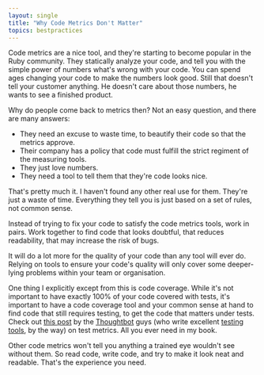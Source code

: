 ```yaml
---
layout: single
title: "Why Code Metrics Don't Matter"
topics: bestpractices
---
```

Code metrics are a nice tool, and they're starting to become popular in the Ruby community. They statically analyze your code, and tell you with the simple power of numbers what's wrong with your code. You can spend ages changing your code to make the numbers look good. Still that doesn't tell your customer anything. He doesn't care about those numbers, he wants to see a finished product.

Why do people come back to metrics then? Not an easy question, and there are many answers:

 * They need an excuse to waste time, to beautify their code so that the metrics approve.
 * Their company has a policy that code must fulfill the strict regiment of the measuring tools.
 * They just love numbers.
 * They need a tool to tell them that they're code looks nice.

That's pretty much it. I haven't found any other real use for them. They're just a waste of time. Everything they tell you is just based on a set of rules, not common sense.

Instead of trying to fix your code to satisfy the code metrics tools, work in pairs. Work together to find code that looks doubtful, that reduces readability, that may increase the risk of bugs.

It will do a lot more for the quality of your code than any tool will ever do. Relying on tools to ensure your code's quality will only cover some deeper-lying problems within your team or organisation.

One thing I explicitly except from this is code coverage. While it's not important to have exactly 100% of your code covered with tests, it's important to have a code coverage tool and your common sense at hand to find code that still requires testing, to get the code that matters under tests. Check out [this post](http://giantrobots.thoughtbot.com/2008/10/22/test-metrics-in-your-rails-app-and-what-they-mean) by the [Thoughtbot](http://www.thoughtbot.com/) guys (who write excellent [testing](http://www.thoughtbot.com/projects/shoulda) [tools](http://www.thoughtbot.com/projects/factory_girl), by the way) on test metrics. All you ever need in my book.

Other code metrics won't tell you anything a trained eye wouldn't see without them. So read code, write code, and try to make it look neat and readable. That's the experience you need.